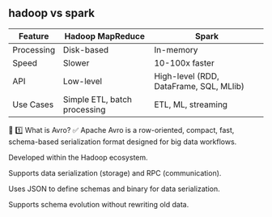 ## hadoop vs spark

| Feature    | Hadoop MapReduce             | Spark                                   |
| ---------- | ---------------------------- | --------------------------------------- |
| Processing | Disk-based                   | In-memory                               |
| Speed      | Slower                       | 10-100x faster                          |
| API        | Low-level                    | High-level (RDD, DataFrame, SQL, MLlib) |
| Use Cases  | Simple ETL, batch processing | ETL, ML, streaming                      |


🚀 1️⃣ What is Avro?
✅ Apache Avro is a row-oriented, compact, fast, schema-based serialization format designed for big data workflows.

Developed within the Hadoop ecosystem.

Supports data serialization (storage) and RPC (communication).

Uses JSON to define schemas and binary for data serialization.

Supports schema evolution without rewriting old data.
